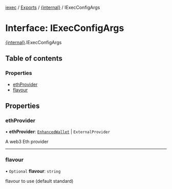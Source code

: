 [iexec](../README.md) / [Exports](../modules.md) / [{internal}](../modules/internal_.md) / IExecConfigArgs

# Interface: IExecConfigArgs

[{internal}](../modules/internal_.md).IExecConfigArgs

## Table of contents

### Properties

- [ethProvider](internal_.IExecConfigArgs.md#ethprovider)
- [flavour](internal_.IExecConfigArgs.md#flavour)

## Properties

### ethProvider

• **ethProvider**: [`EnhancedWallet`](../classes/internal_.EnhancedWallet.md) \| `ExternalProvider`

A web3 Eth provider

___

### flavour

• `Optional` **flavour**: `string`

flavour to use (default standard)
